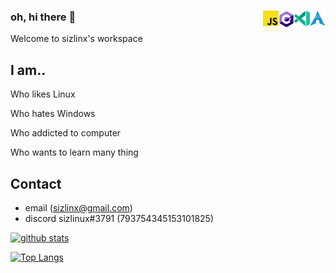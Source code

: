 ### oh, hi there 👋 <img src="assets/arch.png" align="right" width=25><img src="assets/vscinsiders.png" align="right" width=25><img src="assets/cs.png" align="right" width=25><img src="assets/js.png" align="right" width=25>

Welcome to sizlinx's workspace



## I am..

Who likes Linux

Who hates Windows

Who addicted to computer

Who wants to learn many thing




## Contact
* email ([sizlinx@gmail.com](mailto:sizlinx@gmail.com))
* discord sizlinux#3791 (793754345153101825)





[![github stats](https://github-readme-stats.vercel.app/api?username=sizlinx)](https://github.com/anuraghazra/github-readme-stats)

[![Top Langs](https://github-readme-stats.vercel.app/api/top-langs/?username=sizlinx&layout=compact&show_icons=true&hide_border=true&bg_color=00000000&title_color=6bedd4&icon_color=6bedd4&text_color=389aa1)](https://github.com/pmh-only)